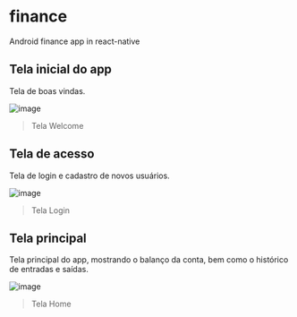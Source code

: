 # finance

 Android finance app in react-native

## Tela inicial do app

Tela de boas vindas.

![image](https://github.com/zz4fff/finance/assets/42563386/6f734ccd-7358-4c73-844f-7d0f14f4dd8f)
>Tela Welcome

## Tela de acesso

Tela de login e cadastro de novos usuários.

![image](https://github.com/zz4fff/finance/assets/42563386/2978a1bd-7ecb-404b-849e-b09c21928200)
>Tela Login

## Tela principal

Tela principal do app, mostrando o balanço da conta, bem como o histórico de entradas e saídas.

![image](https://github.com/zz4fff/finance/assets/42563386/3d04146a-2347-478a-826d-45df6b33800a)
>Tela Home
